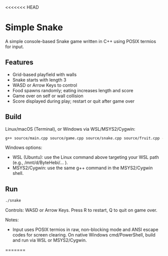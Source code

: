 <<<<<<< HEAD
# Simple Snake

A simple console-based Snake game written in C++ using POSIX termios for input.

## Features

- Grid-based playfield with walls
- Snake starts with length 3
- WASD or Arrow Keys to control
- Food spawns randomly; eating increases length and score
- Game over on self or wall collision
- Score displayed during play; restart or quit after game over

## Build

Linux/macOS (Terminal), or Windows via WSL/MSYS2/Cygwin:

```bash
g++ source/main.cpp source/game.cpp source/snake.cpp source/fruit.cpp -I includes -std=c++17 -O2 -o snake
```

Windows options:
- WSL (Ubuntu): use the Linux command above targeting your WSL path (e.g., /mnt/d/ByteHebi/... ).
- MSYS2/Cygwin: use the same g++ command in the MSYS2/Cygwin shell.

## Run

```bash
./snake
```

Controls: WASD or Arrow Keys. Press R to restart, Q to quit on game over.

Notes:
- Input uses POSIX termios in raw, non-blocking mode and ANSI escape codes for screen clearing. On native Windows cmd/PowerShell, build and run via WSL or MSYS2/Cygwin.



=======

